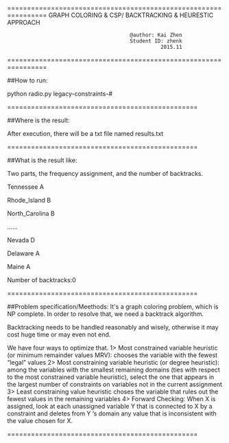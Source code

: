 ================================================================
	GRAPH COLORING & CSP/ BACKTRACKING & HEURESTIC APPROACH

											@author: Kai Zhen
											Student ID: zhenk
													  2015.11
================================================================

##How to run:

python radio.py legacy-constraints-#

================================================

##Where is the result:

After execution, there will be a txt file named results.txt

================================================

##What is the result like:

Two parts, the frequency assignment, and the number of backtracks.

Tennessee A


Rhode_Island B


North_Carolina B


......


Nevada D


Delaware A


Maine A


Number of backtracks:0


================================================

##Problem specification/Meethods:
It's a graph coloring problem, which is NP complete.
In order to resolve that, we need a backtrack algorithm.

Backtracking needs to be handled reasonably and wisely, 
otherwise it may cost huge time or may even not end.

We have four ways to optimize that.
1> Most constrained variable heuristic (or minimum remainder values MRV): chooses the variable with the fewest “legal” values 
2> Most constraining variable heuristic (or degree heuristic): among the variables with the smallest remaining domains (ties with respect to the most constrained variable heuristic), select the one that appears in the largest number of constraints on variables not in the current assignment
3> Least constraining value heuristic choses the variable that rules out the fewest values in the remaining variables 
4> Forward Checking: When X is assigned, look at each unassigned variable Y that is connected to X by a constraint and deletes from Y ’s domain any value that is inconsistent with the value chosen for X.

================================================
